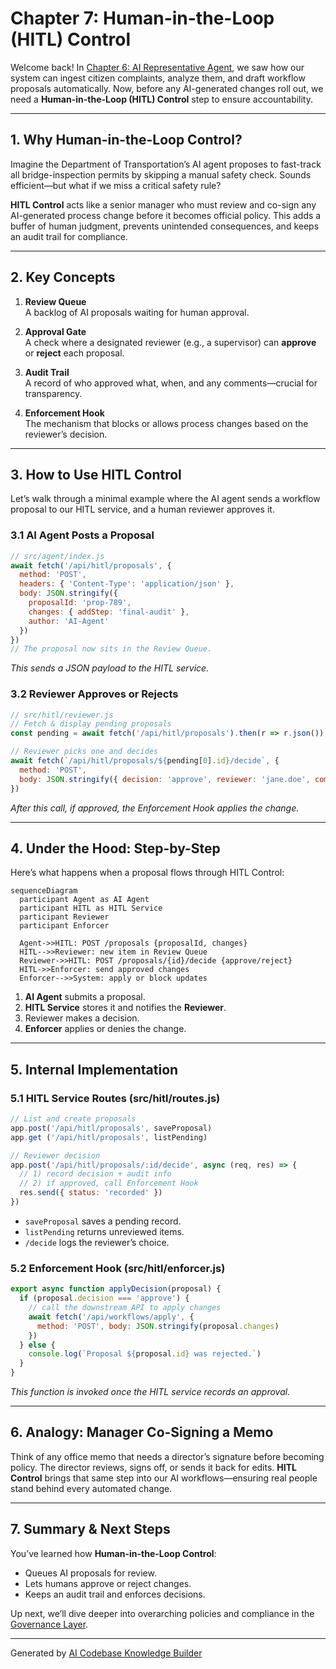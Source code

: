 # Chapter 7: Human-in-the-Loop (HITL) Control

Welcome back! In [Chapter 6: AI Representative Agent](06_ai_representative_agent_.md), we saw how our system can ingest citizen complaints, analyze them, and draft workflow proposals automatically. Now, before any AI-generated changes roll out, we need a **Human-in-the-Loop (HITL) Control** step to ensure accountability.  

---

## 1. Why Human-in-the-Loop Control?

Imagine the Department of Transportation’s AI agent proposes to fast-track all bridge-inspection permits by skipping a manual safety check. Sounds efficient—but what if we miss a critical safety rule?  

**HITL Control** acts like a senior manager who must review and co-sign any AI-generated process change before it becomes official policy. This adds a buffer of human judgment, prevents unintended consequences, and keeps an audit trail for compliance.

---

## 2. Key Concepts

1. **Review Queue**  
   A backlog of AI proposals waiting for human approval.

2. **Approval Gate**  
   A check where a designated reviewer (e.g., a supervisor) can **approve** or **reject** each proposal.

3. **Audit Trail**  
   A record of who approved what, when, and any comments—crucial for transparency.

4. **Enforcement Hook**  
   The mechanism that blocks or allows process changes based on the reviewer’s decision.

---

## 3. How to Use HITL Control

Let’s walk through a minimal example where the AI agent sends a workflow proposal to our HITL service, and a human reviewer approves it.

### 3.1 AI Agent Posts a Proposal

```js
// src/agent/index.js
await fetch('/api/hitl/proposals', {
  method: 'POST',
  headers: { 'Content-Type': 'application/json' },
  body: JSON.stringify({
    proposalId: 'prop-789',
    changes: { addStep: 'final-audit' },
    author: 'AI-Agent'
  })
})
// The proposal now sits in the Review Queue.
```
_This sends a JSON payload to the HITL service._

### 3.2 Reviewer Approves or Rejects

```js
// src/hitl/reviewer.js
// Fetch & display pending proposals
const pending = await fetch('/api/hitl/proposals').then(r => r.json())

// Reviewer picks one and decides
await fetch(`/api/hitl/proposals/${pending[0].id}/decide`, {
  method: 'POST',
  body: JSON.stringify({ decision: 'approve', reviewer: 'jane.doe', comment: 'Looks good' })
})
```
_After this call, if approved, the Enforcement Hook applies the change._

---

## 4. Under the Hood: Step-by-Step

Here’s what happens when a proposal flows through HITL Control:

```mermaid
sequenceDiagram
  participant Agent as AI Agent
  participant HITL as HITL Service
  participant Reviewer
  participant Enforcer

  Agent->>HITL: POST /proposals {proposalId, changes}
  HITL-->>Reviewer: new item in Review Queue
  Reviewer->>HITL: POST /proposals/{id}/decide {approve/reject}
  HITL->>Enforcer: send approved changes
  Enforcer-->>System: apply or block updates
```

1. **AI Agent** submits a proposal.  
2. **HITL Service** stores it and notifies the **Reviewer**.  
3. Reviewer makes a decision.  
4. **Enforcer** applies or denies the change.

---

## 5. Internal Implementation

### 5.1 HITL Service Routes (src/hitl/routes.js)

```js
// List and create proposals
app.post('/api/hitl/proposals', saveProposal)
app.get ('/api/hitl/proposals', listPending)

// Reviewer decision
app.post('/api/hitl/proposals/:id/decide', async (req, res) => {
  // 1) record decision + audit info
  // 2) if approved, call Enforcement Hook
  res.send({ status: 'recorded' })
})
```
- `saveProposal` saves a pending record.  
- `listPending` returns unreviewed items.  
- `/decide` logs the reviewer’s choice.

### 5.2 Enforcement Hook (src/hitl/enforcer.js)

```js
export async function applyDecision(proposal) {
  if (proposal.decision === 'approve') {
    // call the downstream API to apply changes
    await fetch('/api/workflows/apply', {
      method: 'POST', body: JSON.stringify(proposal.changes)
    })
  } else {
    console.log(`Proposal ${proposal.id} was rejected.`)
  }
}
```
_This function is invoked once the HITL service records an approval._

---

## 6. Analogy: Manager Co-Signing a Memo

Think of any office memo that needs a director’s signature before becoming policy. The director reviews, signs off, or sends it back for edits. **HITL Control** brings that same step into our AI workflows—ensuring real people stand behind every automated change.

---

## 7. Summary & Next Steps

You’ve learned how **Human-in-the-Loop Control**:

- Queues AI proposals for review.  
- Lets humans approve or reject changes.  
- Keeps an audit trail and enforces decisions.

Up next, we’ll dive deeper into overarching policies and compliance in the [Governance Layer](08_governance_layer_.md).

---

Generated by [AI Codebase Knowledge Builder](https://github.com/The-Pocket/Tutorial-Codebase-Knowledge)
